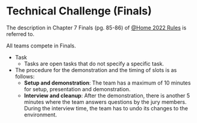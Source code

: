 # Technical Challenge (Finals)

The description in Chapter 7 Finals (pg. 85-86) of  [@Home 2022 Rules](https://drive.google.com/file/d/1yUZBFk4zBO_akltSCd_zbdAvzK5aLwzn/view?usp=drive_link) is referred to.

All teams compete in Finals.

- Task
  -  Tasks are open tasks that do not specify a specific task.
- The procedure for the demonstration and the timing of slots is as follows:
  - **Setup and demonstration**: The team has a maximum of 10 minutes for setup, presentation and
demonstration.
  - **Interview and cleanup**: After the demonstration, there is another 5 minutes where the team
answers questions by the jury members. During the interview time, the team has to undo its changes to the environment.
